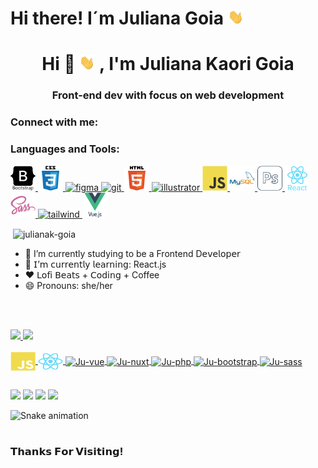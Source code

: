 <h1> Hi there! I´m Juliana Goia <img src="https://github.com/LeonardoYz/LeonardoYz/blob/main/assets/Hi.gif" width="25"></h1>

<h1 align="center">Hi 👋 <img src="https://github.com/LeonardoYz/LeonardoYz/blob/main/assets/Hi.gif" width="25"> , I'm Juliana Kaori Goia</h1>
<h3 align="center">Front-end dev with focus on web development</h3>

<h3 align="left">Connect with me:</h3>
<p align="left">
</p>

<h3 align="left">Languages and Tools:</h3>
<p align="left"> <a href="https://getbootstrap.com" target="_blank" rel="noreferrer"> <img src="https://raw.githubusercontent.com/devicons/devicon/master/icons/bootstrap/bootstrap-plain-wordmark.svg" alt="bootstrap" width="40" height="40"/> </a> <a href="https://www.w3schools.com/css/" target="_blank" rel="noreferrer"> <img src="https://raw.githubusercontent.com/devicons/devicon/master/icons/css3/css3-original-wordmark.svg" alt="css3" width="40" height="40"/> </a> <a href="https://www.figma.com/" target="_blank" rel="noreferrer"> <img src="https://www.vectorlogo.zone/logos/figma/figma-icon.svg" alt="figma" width="40" height="40"/> </a> <a href="https://git-scm.com/" target="_blank" rel="noreferrer"> <img src="https://www.vectorlogo.zone/logos/git-scm/git-scm-icon.svg" alt="git" width="40" height="40"/> </a> <a href="https://www.w3.org/html/" target="_blank" rel="noreferrer"> <img src="https://raw.githubusercontent.com/devicons/devicon/master/icons/html5/html5-original-wordmark.svg" alt="html5" width="40" height="40"/> </a> <a href="https://www.adobe.com/in/products/illustrator.html" target="_blank" rel="noreferrer"> <img src="https://www.vectorlogo.zone/logos/adobe_illustrator/adobe_illustrator-icon.svg" alt="illustrator" width="40" height="40"/> </a> <a href="https://developer.mozilla.org/en-US/docs/Web/JavaScript" target="_blank" rel="noreferrer"> <img src="https://raw.githubusercontent.com/devicons/devicon/master/icons/javascript/javascript-original.svg" alt="javascript" width="40" height="40"/> </a> <a href="https://www.mysql.com/" target="_blank" rel="noreferrer"> <img src="https://raw.githubusercontent.com/devicons/devicon/master/icons/mysql/mysql-original-wordmark.svg" alt="mysql" width="40" height="40"/> </a> <a href="https://www.photoshop.com/en" target="_blank" rel="noreferrer"> <img src="https://raw.githubusercontent.com/devicons/devicon/master/icons/photoshop/photoshop-line.svg" alt="photoshop" width="40" height="40"/> </a> <a href="https://reactjs.org/" target="_blank" rel="noreferrer"> <img src="https://raw.githubusercontent.com/devicons/devicon/master/icons/react/react-original-wordmark.svg" alt="react" width="40" height="40"/> </a> <a href="https://sass-lang.com" target="_blank" rel="noreferrer"> <img src="https://raw.githubusercontent.com/devicons/devicon/master/icons/sass/sass-original.svg" alt="sass" width="40" height="40"/> </a> <a href="https://tailwindcss.com/" target="_blank" rel="noreferrer"> <img src="https://www.vectorlogo.zone/logos/tailwindcss/tailwindcss-icon.svg" alt="tailwind" width="40" height="40"/> </a> <a href="https://vuejs.org/" target="_blank" rel="noreferrer"> <img src="https://raw.githubusercontent.com/devicons/devicon/master/icons/vuejs/vuejs-original-wordmark.svg" alt="vuejs" width="40" height="40"/> </a> </p>

<p>&nbsp;<img align="center" src="https://github-readme-stats.vercel.app/api?username=julianak-goia&show_icons=true&locale=en" alt="julianak-goia" /></p>



- 🔭 I’m currently studying to be a Frontend D𝖾𝗏𝖾𝗅𝗈𝗉𝖾𝗋
- 🌱 𝖨’𝗆 𝖼𝗎𝗋𝗋𝖾𝗇𝗍𝗅𝗒 𝗅𝖾𝖺𝗋𝗇𝗂𝗇𝗀: React.js
- ❤️ 𝖫𝗈𝖿𝗂 𝖡𝖾𝖺𝗍𝗌 + 𝖢𝗈𝖽𝗂𝗇𝗀 + Coffee
- 😄 Pronouns: she/her

<br></br>

<div>
  <a href="https://github.com/julianagoia">
  <img height="150em" src="https://github-readme-stats.vercel.app/api?username=julianagoia&show_icons=true&theme=dracula&include_all_commits=true&count_private=true"/>
  <img height="150em" src="https://github-readme-stats.vercel.app/api/top-langs/?username=julianagoia&layout=compact&langs_count=7&theme=dracula"/>
</div>
  
  <div style="display: inline_block"><br>
  <img align="center" alt="Ju-Js" height="30" width="40" src="https://raw.githubusercontent.com/devicons/devicon/master/icons/javascript/javascript-plain.svg">
  <img align="center" alt="Ju-React" height="30" width="40" src="https://raw.githubusercontent.com/devicons/devicon/master/icons/react/react-original.svg">
  <img align="center" alt="Ju-vue" height="30" width="40" src="https://cdn.jsdelivr.net/gh/devicons/devicon/icons/vuejs/vuejs-original.svg"/>
  <img align="center" alt="Ju-nuxt" height="30" width="40" src="https://cdn.jsdelivr.net/gh/devicons/devicon/icons/nuxtjs/nuxtjs-original.svg"/>
  <img align="center" alt="Ju-php" height="30" width="40" src="https://cdn.jsdelivr.net/gh/devicons/devicon/icons/php/php-plain.svg"/>
  <img align="center" alt="Ju-bootstrap" height="30" width="40" src="https://cdn.jsdelivr.net/gh/devicons/devicon/icons/bootstrap/bootstrap-original.svg"/>
  <img align="center" alt="Ju-sass" height="30" width="40" src="https://cdn.jsdelivr.net/gh/devicons/devicon/icons/sass/sass-original.svg" />
          
          
</div>
  
  ##

  <div> 
  <a href="https://www.linkedin.com/in/julianakaorigoia/" target="_blank"><img src="https://img.shields.io/badge/-LinkedIn-%230077B5?style=for-the-badge&logo=linkedin&logoColor=white" target="_blank"></a> 
  <a href="https://www.instagram.com/kkaojuu/" target="_blank"><img src="https://img.shields.io/badge/Instagram-E4405F?style=for-the-badge&logo=instagram&logoColor=white"></a> 
  <a href = "mailto:goia.julianakg@gmail.com"><img src="https://img.shields.io/badge/-Gmail-%23333?style=for-the-badge&logo=gmail&logoColor=white" target="_blank"></a>
  <a href = "https://chatwith.io/s/julianagoia"><img src="https://img.shields.io/badge/WhatsApp-25D366?style=for-the-badge&logo=whatsapp&logoColor=white"></a>
</div>

  
  ![Snake animation](https://github.com/LeonardoYz/LeonardoYz/blob/output/github-contribution-grid-snake.svg)

#

<h3>𝗧𝗵𝗮𝗻𝗸𝘀 𝗙𝗼𝗿 𝗩𝗶𝘀𝗶𝘁𝗶𝗻𝗴!</h3>
